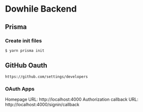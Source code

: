 # Dowhile Backend

## Prisma

### Create init files
```
$ yarn prisma init
```

## GitHub Oauth
```
https://github.com/settings/developers
```
### OAuth Apps
Homepage URL: http://localhost:4000
Authorization callback URL: http://localhost:4000/signin/callback
